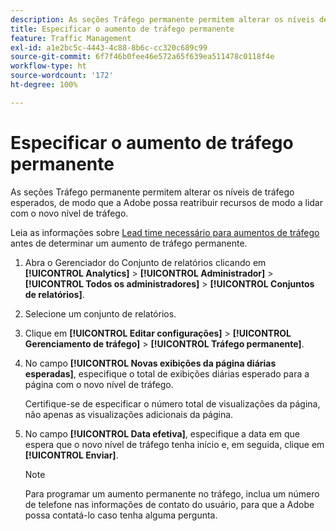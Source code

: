 ```yaml
---
description: As seções Tráfego permanente permitem alterar os níveis de tráfego esperados, de modo que a Adobe possa reatribuir recursos de modo a lidar com o novo nível de tráfego.
title: Especificar o aumento de tráfego permanente
feature: Traffic Management
exl-id: a1e2bc5c-4443-4c88-8b6c-cc320c689c99
source-git-commit: 6f7f46b0fee46e572a65f639ea511478c0118f4e
workflow-type: ht
source-wordcount: '172'
ht-degree: 100%

---
```


# Especificar o aumento de tráfego permanente

As seções Tráfego permanente permitem alterar os níveis de tráfego esperados, de modo que a Adobe possa reatribuir recursos de modo a lidar com o novo nível de tráfego.

Leia as informações sobre [Lead time necessário para aumentos de tráfego](/help/admin/admin/c-manage-report-suites/c-edit-report-suites/c-traffic-management/traffic-lead-time.md) antes de determinar um aumento de tráfego permanente.

1. Abra o Gerenciador do Conjunto de relatórios clicando em **[!UICONTROL Analytics]** > **[!UICONTROL Administrador]** > **[!UICONTROL Todos os administradores]** > **[!UICONTROL Conjuntos de relatórios]**.
1. Selecione um conjunto de relatórios.
1. Clique em **[!UICONTROL Editar configurações]** > **[!UICONTROL Gerenciamento de tráfego]** > **[!UICONTROL Tráfego permanente]**.
1. No campo **[!UICONTROL Novas exibições da página diárias esperadas]**, especifique o total de exibições diárias esperado para a página com o novo nível de tráfego.

   Certifique-se de especificar o número total de visualizações da página, não apenas as visualizações adicionais da página.
1. No campo **[!UICONTROL Data efetiva]**, especifique a data em que espera que o novo nível de tráfego tenha início e, em seguida, clique em **[!UICONTROL Enviar]**.

   >[!NOTE]
   >
   >Para programar um aumento permanente no tráfego, inclua um número de telefone nas informações de contato do usuário, para que a Adobe possa contatá-lo caso tenha alguma pergunta.
